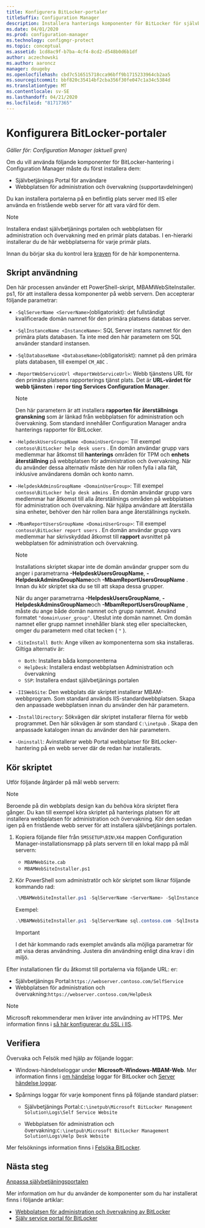 ```yaml
---
title: Konfigurera BitLocker-portaler
titleSuffix: Configuration Manager
description: Installera hanterings komponenter för BitLocker för självbetjänings portalen och webbplatsen för administration och övervakning
ms.date: 04/01/2020
ms.prod: configuration-manager
ms.technology: configmgr-protect
ms.topic: conceptual
ms.assetid: 1cd8ac9f-b7ba-4cf4-8cd2-d548b0d6b1df
author: aczechowski
ms.author: aaroncz
manager: dougeby
ms.openlocfilehash: cbd7c516515718cca96bff9b1715233964cb2aa5
ms.sourcegitcommit: bbf820c35414bf2cba356f30fe047c1a34c5384d
ms.translationtype: MT
ms.contentlocale: sv-SE
ms.lasthandoff: 04/21/2020
ms.locfileid: "81717365"
---
```

# <a name="set-up-bitlocker-portals"></a>Konfigurera BitLocker-portaler

*Gäller för: Configuration Manager (aktuell gren)*

<!--3601034-->

Om du vill använda följande komponenter för BitLocker-hantering i Configuration Manager måste du först installera dem:

- Självbetjänings Portal för användare
- Webbplatsen för administration och övervakning (supportavdelningen)

Du kan installera portalerna på en befintlig plats server med IIS eller använda en fristående webb server för att vara värd för dem.

> [!NOTE]
> Installera endast självbetjänings portalen och webbplatsen för administration och övervakning med en primär plats databas. I en-hierarki installerar du de här webbplatserna för varje primär plats.

Innan du börjar ska du kontrol lera [kraven](../../plan-design/bitlocker-management.md#prerequisites) för de här komponenterna.

## <a name="script-usage"></a>Skript användning

Den här processen använder ett PowerShell-skript, MBAMWebSiteInstaller. ps1, för att installera dessa komponenter på webb servern. Den accepterar följande parametrar:

- `-SqlServerName <ServerName>`(obligatoriskt): det fullständigt kvalificerade domän namnet för den primära platsens databas server.

- `-SqlInstanceName <InstanceName>`: SQL Server instans namnet för den primära plats databasen. Ta inte med den här parametern om SQL använder standard instansen.

- `-SqlDatabaseName <DatabaseName>`(obligatoriskt): namnet på den primära plats databasen, till exempel `CM_ABC` .

- `-ReportWebServiceUrl <ReportWebServiceUrl>`: Webb tjänstens URL för den primära platsens rapporterings tjänst plats. Det är **URL-värdet för webb tjänsten** i **repor ting Services Configuration Manager**.

    > [!NOTE]
    > Den här parametern är att installera **rapporten för återställnings granskning** som är länkad från webbplatsen för administration och övervakning. Som standard innehåller Configuration Manager andra hanterings rapporter för BitLocker.

- `-HelpdeskUsersGroupName <DomainUserGroup>`: Till exempel `contoso\BitLocker help desk users` . En domän användar grupp vars medlemmar har åtkomst till **hanterings** områden för TPM och **enhets återställning** på webbplatsen för administration och övervakning. När du använder dessa alternativ måste den här rollen fylla i alla fält, inklusive användarens domän och konto namn.

- `-HelpdeskAdminsGroupName <DomainUserGroup>`: Till exempel `contoso\BitLocker help desk admins` . En domän användar grupp vars medlemmar har åtkomst till alla återställnings områden på webbplatsen för administration och övervakning. När hjälpa användare att återställa sina enheter, behöver den här rollen bara ange återställnings nyckeln.

- `-MbamReportUsersGroupName <DomainUserGroup>`: Till exempel `contoso\BitLocker report users` . En domän användar grupp vars medlemmar har skrivskyddad åtkomst till **rapport** avsnittet på webbplatsen för administration och övervakning.

    > [!NOTE]
    > Installations skriptet skapar inte de domän användar grupper som du anger i parametrarna **-HelpdeskUsersGroupName**, **-HelpdeskAdminsGroupName**och **-MbamReportUsersGroupName** . Innan du kör skriptet ska du se till att skapa dessa grupper.
    >
    > När du anger parametrarna **-HelpdeskUsersGroupName**, **-HelpdeskAdminsGroupName**och **-MbamReportUsersGroupName** , måste du ange både domän namnet och grupp namnet. Använd formatet `"domain\user_group"`. Uteslut inte domän namnet. Om domän namnet eller grupp namnet innehåller blank steg eller specialtecken, omger du parametern med citat tecken ( `"` ).

- `-SiteInstall Both`: Ange vilken av komponenterna som ska installeras. Giltiga alternativ är:
  - `Both`: Installera båda komponenterna
  - `HelpDesk`: Installera endast webbplatsen Administration och övervakning
  - `SSP`: Installera endast självbetjänings portalen

- `-IISWebSite`: Den webbplats där skriptet installerar MBAM-webbprogram. Som standard används IIS-standardwebbplatsen. Skapa den anpassade webbplatsen innan du använder den här parametern.

- `-InstallDirectory`: Sökvägen där skriptet installerar filerna för webb programmet. Den här sökvägen är som standard `C:\inetpub` . Skapa den anpassade katalogen innan du använder den här parametern.

- `-Uninstall`: Avinstallerar webb Portal webbplatser för BitLocker-hantering på en webb server där de redan har installerats.


## <a name="run-the-script"></a>Kör skriptet

Utför följande åtgärder på mål webb servern:

> [!NOTE]
> Beroende på din webbplats design kan du behöva köra skriptet flera gånger. Du kan till exempel köra skriptet på hanterings platsen för att installera webbplatsen för administration och övervakning. Kör den sedan igen på en fristående webb server för att installera självbetjänings portalen.

1. Kopiera följande filer från `SMSSETUP\BIN\X64` mappen Configuration Manager-installationsmapp på plats servern till en lokal mapp på mål servern:

    - `MBAMWebSite.cab`
    - `MBAMWebSiteInstaller.ps1`

1. Kör PowerShell som administratör och kör skriptet som liknar följande kommando rad:

    ``` PowerShell
    .\MBAMWebSiteInstaller.ps1 -SqlServerName <ServerName> -SqlInstanceName <InstanceName> -SqlDatabaseName <DatabaseName> -ReportWebServiceUrl <ReportWebServiceUrl> -HelpdeskUsersGroupName <DomainUserGroup> -HelpdeskAdminsGroupName <DomainUserGroup> -MbamReportUsersGroupName <DomainUserGroup> -SiteInstall Both
    ```

    Exempel:

    ``` PowerShell
    .\MBAMWebSiteInstaller.ps1 -SqlServerName sql.contoso.com -SqlInstanceName instance1 -SqlDatabaseName CM_ABC -ReportWebServiceUrl https://rsp.contoso.com/ReportServer -HelpdeskUsersGroupName "contoso\BitLocker help desk users" -HelpdeskAdminsGroupName "contoso\BitLocker help desk admins" -MbamReportUsersGroupName "contoso\BitLocker report users" -SiteInstall Both
    ```

    > [!IMPORTANT]
    > I det här kommando rads exemplet används alla möjliga parametrar för att visa deras användning. Justera din användning enligt dina krav i din miljö.

Efter installationen får du åtkomst till portalerna via följande URL: er:

- Självbetjänings Portal:`https://webserver.contoso.com/SelfService`
- Webbplatsen för administration och övervakning:`https://webserver.contoso.com/HelpDesk`

> [!NOTE]
> Microsoft rekommenderar men kräver inte användning av HTTPS. Mer information finns i [så här konfigurerar du SSL i IIS](https://docs.microsoft.com/iis/manage/configuring-security/how-to-set-up-ssl-on-iis).

## <a name="verify"></a>Verifiera

Övervaka och Felsök med hjälp av följande loggar:

- Windows-händelseloggar under **Microsoft-Windows-MBAM-Web**. Mer information finns i [om händelse](../../tech-ref/bitlocker/about-event-logs.md) loggar för BitLocker och [Server händelse loggar](../../tech-ref/bitlocker/server-event-logs.md).

- Spårnings loggar för varje komponent finns på följande standard platser:

  - Självbetjänings Portal:`C:\inetpub\Microsoft BitLocker Management Solution\Logs\Self Service Website`

  - Webbplatsen för administration och övervakning:`C:\inetpub\Microsoft BitLocker Management Solution\Logs\Help Desk Website`

Mer felsöknings information finns i [Felsöka BitLocker](../../tech-ref/bitlocker/troubleshoot.md).

## <a name="next-steps"></a>Nästa steg

[Anpassa självbetjäningsportalen](customize-self-service-portal.md)

Mer information om hur du använder de komponenter som du har installerat finns i följande artiklar:

- [Webbplatsen för administration och övervakning av BitLocker](helpdesk-portal.md)
- [Själv service portal för BitLocker](self-service-portal.md)
